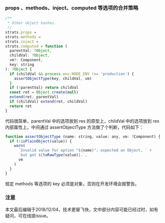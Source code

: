 ### props 、methods、inject、computed 等选项的合并策略

``` javascript
/**
 * Other object hashes.
 */
strats.props =
strats.methods =
strats.inject =
strats.computed = function (
  parentVal: ?Object,
  childVal: ?Object,
  vm?: Component,
  key: string
): ?Object {
  if (childVal && process.env.NODE_ENV !== 'production') {
    assertObjectType(key, childVal, vm)
  }
  if (!parentVal) return childVal
  const ret = Object.create(null)
  extend(ret, parentVal)
  if (childVal) extend(ret, childVal)
  return ret
}
```

代码很简单，parentVal 中的选项放到 res 的原型上，childVal 中的选项放到 res 内部属性上，中间通过 assertObjectType 方法做了个判断，代码如下：

``` javascript
function assertObjectType (name: string, value: any, vm: ?Component) {
  if (!isPlainObject(value)) {
    warn(
      `Invalid value for option "${name}": expected an Object, ` +
      `but got ${toRawType(value)}.`,
      vm
    )
  }
}
```

规定 methods 等选项的 key 必须是对象，否则在开发环境会报警告。

### 注意
本文最后编辑于2018/12/04，技术更替飞快，文中部分内容可能已经过时，如有疑问，可在线提issue。
